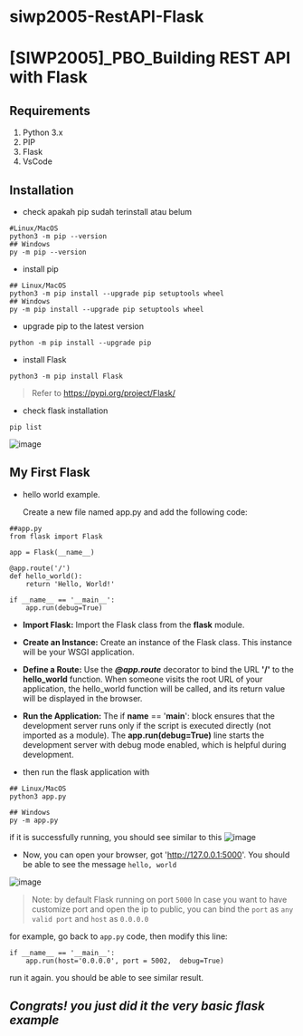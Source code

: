 # siwp2005-RestAPI-Flask

# [SIWP2005]_PBO_Building REST API with Flask

## Requirements
1. Python 3.x
2. PIP
3. Flask
4. VsCode

## Installation

- check apakah pip sudah terinstall atau belum 

```
#Linux/MacOS
python3 -m pip --version
## Windows
py -m pip --version
```
- install pip
```
## Linux/MacOS
python3 -m pip install --upgrade pip setuptools wheel
## Windows
py -m pip install --upgrade pip setuptools wheel
```
- upgrade pip to the latest version
```
python -m pip install --upgrade pip
```
- install Flask
```
python3 -m pip install Flask
```
> Refer to https://pypi.org/project/Flask/

- check flask installation
```
pip list
```

![image](https://hackmd.io/_uploads/SyIG0toQA.png)

## My First Flask

- hello world example. 

    Create a new file named app.py and add the following code:

```
##app.py
from flask import Flask

app = Flask(__name__)

@app.route('/')
def hello_world():
    return 'Hello, World!'

if __name__ == '__main__':
    app.run(debug=True)

```

- **Import Flask:** Import the Flask class from the **flask** module.
- **Create an Instance:** Create an instance of the Flask class. This instance will be your WSGI application.
- **Define a Route:** Use the ***@app.route*** decorator to bind the URL **'/'** to the **hello_world** function. When someone visits the root URL of your application, the hello_world function will be called, and its return value will be displayed in the browser.
- **Run the Application:** The if __name__ == '__main__': block ensures that the development server runs only if the script is executed directly (not imported as a module). The **app.run(debug=True)** line starts the development server with debug mode enabled, which is helpful during development.

- then run the flask application with

```
## Linux/MacOS
python3 app.py

## Windows
py -m app.py
```
if it is successfully running, you should see similar to this
![image](https://hackmd.io/_uploads/rk7hfciQ0.png)

- Now, you can open your browser, got 'http://127.0.0.1:5000'. You should be able to see the message `hello, world`

![image](https://hackmd.io/_uploads/BkaOS9oQ0.png)

> Note: by default Flask running on port `5000` In case you want to have customize port and open the ip to public, you can bind the `port` as `any valid port` and `host` as `0.0.0.0`

for example, go back to `app.py` code, then modify this line:
```
if __name__ == '__main__':
    app.run(host='0.0.0.0', port = 5002,  debug=True)

```

run it again. you should be able to see similar result.

## 
## *Congrats! you just did it the very basic flask example*